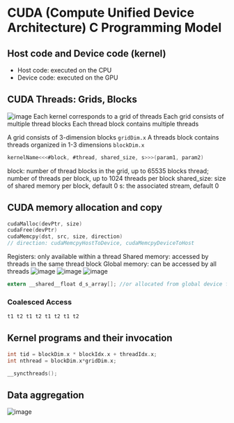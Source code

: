 # CUDA (Compute Unified Device Architecture) C Programming Model

## Host code and Device code (kernel)
- Host code: executed on the CPU
- Device code: executed on the GPU



## CUDA Threads: Grids, Blocks
![image](https://user-images.githubusercontent.com/44856918/119154527-d3fdb100-ba84-11eb-8784-5686473972c0.png)
Each kernel corresponds to a grid of threads
Each grid consists of multiple thread blocks
Each thread block contains multiple threads

A grid consists of 3-dimension blocks ``` gridDim.x ```
A threads block contains threads organized in 1-3 dimensions ``` blockDim.x ```

```c
kernelName<<<#block, #thread, shared_size, s>>>(param1, param2)
```
block: number of thread blocks in the grid, up to 65535 blocks
thread; number of threads per block, up to 1024 threads per block
shared_size: size of shared memory per block, default 0
s: the associated stream, default 0

## CUDA memory allocation and copy
```c
cudaMalloc(devPtr, size)
cudaFree(devPtr)
cudaMemcpy(dst, src, size, direction)
// direction: cudaMemcpyHostToDevice, cudaMemcpyDeviceToHost
```
Registers: only available within a thread
Shared memory: accessed by threads in the same thread block
Global memory: can be accessed by all threads
![image](https://user-images.githubusercontent.com/44856918/119212044-992d6480-bae8-11eb-82ab-9be8ddcdf036.png)
![image](https://user-images.githubusercontent.com/44856918/119212050-9f234580-bae8-11eb-846d-4156b42b5e7d.png)
![image](https://user-images.githubusercontent.com/44856918/119212207-5cae3880-bae9-11eb-8d74-8c753a12aa1e.png)
```c
extern __shared__float d_s_array[]; //or allocated from global device function.
```

### Coalesced Access
```c
t1 t2 t1 t2 t1 t2 t1 t2
```

## Kernel programs and their invocation
```c
int tid = blockDim.x * blockIdx.x + threadIdx.x;
int nthread = blockDim.x*gridDim.x;

__syncthreads();
```
## Data aggregation
![image](https://user-images.githubusercontent.com/44856918/119212359-5a98a980-baea-11eb-96e9-1f797c7f4e17.png)
